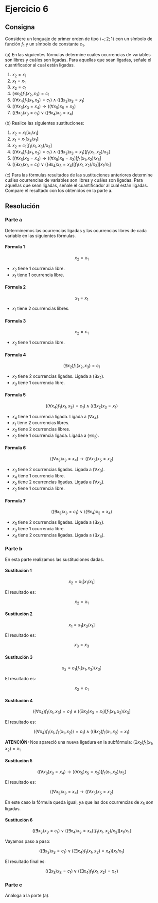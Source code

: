 # Ejercicio 6

## Consigna

Considere un lenguaje de primer orden de tipo $\langle-;2;1\rangle$ con un símbolo de función $f_{1}$ y un símbolo de constante $c_{1}$.

(a) En las siguientes fórmulas determine cuáles ocurrencias de variables son libres y cuáles son ligadas. Para aquellas que sean ligadas, señale el cuantificador al cual están ligadas.

1. $x_{2} = x_{1}$
2. $x_{1} = x_{1}$
3. $x_{2} = c_{1}$
4. $(\exists x_{2})f_{1}(x_{2},x_{3}) = c_{1}$
5. $((\forall x_{4}) f_{1}(x_{1},x_{3}) = c_{1}) \land ((\exists x_{2}) x_{3} = x_{1})$
6. $((\forall x_{3}) x_{3} = x_{4}) \rightarrow ((\forall x_{5}) x_{5} = x_{2})$
7. $((\exists x_{3}) x_{3} = c_{1}) \lor ((\exists x_{4}) x_{3} = x_{4})$

(b) Realice las siguientes sustituciones:

1. $x_{2} = x_{1}[x_{1}/x_{1}]$
2. $x_{1} = x_{1}[x_{3}/x_{1}]$
3. $x_{2} = c_{1}[f_{1}(x_{1},x_{3})/x_{3}]$
4. $((\forall x_{4}) f_{1}(x_{1},x_{3}) = c_{1}) \land ((\exists x_{2}) x_{3} = x_{1})[f_{1}(x_{1},x_{2})/x_{3}]$
5. $((\forall x_{3}) x_{3} = x_{4}) \rightarrow ((\forall x_{5}) x_{5} = x_{2})[f_{1}(x_{1},x_{2})/x_{5}]$
6. $((\exists x_{3}) x_{3} = c_{1}) \lor ((\exists x_{4}) x_{3} = x_{4})[f_{1}(x_{1},x_{2})/x_{3}][x_{1}/x_{1}]$

(c) Para las fórmulas resultados de las sustituciones anteriores determine cuáles ocurrencias de variables son libres y cuáles son ligadas. Para aquellas que sean ligadas, señale el cuantificador al cual están ligadas. Compare el resultado con los obtenidos en la parte a.

## Resolución

### Parte a

Determinemos las ocurrencias ligadas y las ocurrencias libres de cada variable en las siguientes fórmulas.

#### Fórmula 1

$$x_{2} = x_{1}$$

- $x_2$ tiene 1 ocurrencia libre.
- $x_1$ tiene 1 ocurrencia libre.

#### Fórmula 2

$$x_{1} = x_{1}$$

- $x_1$ tiene 2 ocurrencias libres.

#### Fórmula 3

$$x_{2} = c_{1}$$

- $x_2$ tiene 1 ocurrencia libre.

#### Fórmula 4

$$(\exists x_{2})f_{1}(x_{2},x_{3}) = c_{1}$$

- $x_2$ tiene 2 ocurrencias ligadas. Ligada a $(\exists x_2)$.
- $x_3$ tiene 1 ocurrencia libre.

#### Fórmula 5

$$((\forall x_{4}) f_{1}(x_{1},x_{3}) = c_{1}) \land ((\exists x_{2}) x_{3} = x_{1})$$

- $x_4$ tiene 1 ocurrencia ligada. Ligada a $(\forall x_4)$.
- $x_1$ tiene 2 ocurrencias libres.
- $x_3$ tiene 2 ocurrencias libres.
- $x_2$ tiene 1 ocurrencia ligada. Ligada a $(\exists x_2)$.

#### Fórmula 6

$$((\forall x_{3}) x_{3} = x_{4}) \rightarrow ((\forall x_{5}) x_{5} = x_{2})$$

- $x_3$ tiene 2 ocurrencias ligadas. Ligada a $(\forall x_3)$.
- $x_4$ tiene 1 ocurrencia libre.
- $x_5$ tiene 2 ocurrencias ligadas. Ligada a $(\forall x_5)$.
- $x_2$ tiene 1 ocurrencia libre.

#### Fórmula 7

$$((\exists x_{3}) x_{3} = c_{1}) \lor ((\exists x_{4}) x_{3} = x_{4})$$

- $x_3$ tiene 2 ocurrencias ligadas. Ligada a $(\exists x_3)$.
- $x_3$ tiene 1 ocurrencia libre.
- $x_4$ tiene 2 ocurrencias ligadas. Ligada a $(\exists x_4)$.

### Parte b

En esta parte realizamos las sustituciones dadas.

#### Sustitución 1

$$x_{2} = x_{1}[x_{1}/x_{1}]$$

El resultado es:

$$x_{2} = x_{1}$$

#### Sustitución 2

$$x_{1} = x_{1}[x_{3}/x_{1}]$$

El resultado es:

$$x_{3} = x_{3}$$

#### Sustitución 3

$$x_{2} = c_{1}[f_{1}(x_{1},x_{3})/x_{3}]$$

El resultado es:

$$x_{2} = c_{1}$$

#### Sustitución 4

$$((\forall x_{4}) f_{1}(x_{1},x_{3}) = c_{1}) \land ((\exists x_{2}) x_{3} = x_{1})[f_{1}(x_{1},x_{2})/x_{3}]$$

El resultado es:

$$((\forall x_{4}) f_{1}(x_{1},f_1(x_1,x_2)) = c_{1}) \land ((\exists x_{2}) f_1(x_1,x_2) = x_{1})$$

**ATENCIÓN:** Nos apareció una nueva ligadura en la subfórmula: $(\exists x_{2}) f_1(x_1,x_2) = x_{1}$

#### Sustitución 5

$$((\forall x_{3}) x_{3} = x_{4}) \rightarrow ((\forall x_{5}) x_{5} = x_{2})[f_{1}(x_{1},x_{2})/x_{5}]$$

El resultado es:

$$((\forall x_{3}) x_{3} = x_{4}) \rightarrow ((\forall x_{5}) x_{5} = x_{2})$$

En este caso la fórmula queda igual, ya que las dos ocurrencias de $x_5$ son ligadas.

#### Sustitución 6

$$((\exists x_{3}) x_{3} = c_{1}) \lor ((\exists x_{4}) x_{3} = x_{4})[f_{1}(x_{1},x_{2})/x_{3}][x_{1}/x_{1}]$$

Vayamos paso a paso:

$$((\exists x_{3}) x_{3} = c_{1}) \lor ((\exists x_{4}) f_{1}(x_{1},x_{2}) = x_{4})[x_{1}/x_{1}]$$

El resultado final es:

$$((\exists x_{3}) x_{3} = c_{1}) \lor ((\exists x_{4}) f_{1}(x_{1},x_{2}) = x_{4})$$

### Parte c

Análoga a la parte (a).